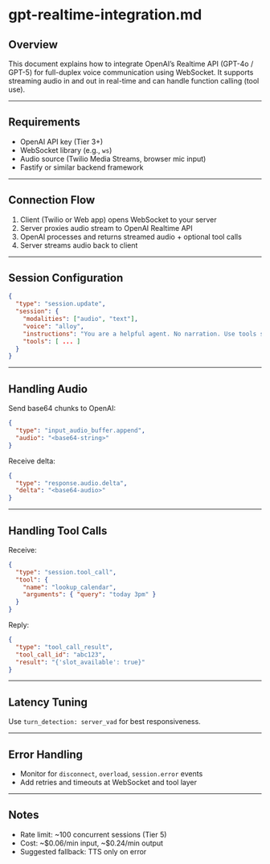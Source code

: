 # gpt-realtime-integration.md

## Overview

This document explains how to integrate OpenAI’s Realtime API (GPT-4o / GPT-5) for full-duplex voice communication using WebSocket. It supports streaming audio in and out in real-time and can handle function calling (tool use).

---

## Requirements

* OpenAI API key (Tier 3+)
* WebSocket library (e.g., `ws`)
* Audio source (Twilio Media Streams, browser mic input)
* Fastify or similar backend framework

---

## Connection Flow

1. Client (Twilio or Web app) opens WebSocket to your server
2. Server proxies audio stream to OpenAI Realtime API
3. OpenAI processes and returns streamed audio + optional tool calls
4. Server streams audio back to client

---

## Session Configuration

```json
{
  "type": "session.update",
  "session": {
    "modalities": ["audio", "text"],
    "voice": "alloy",
    "instructions": "You are a helpful agent. No narration. Use tools silently.",
    "tools": [ ... ]
  }
}
```

---

## Handling Audio

Send base64 chunks to OpenAI:

```json
{
  "type": "input_audio_buffer.append",
  "audio": "<base64-string>"
}
```

Receive delta:

```json
{
  "type": "response.audio.delta",
  "delta": "<base64-audio>"
}
```

---

## Handling Tool Calls

Receive:

```json
{
  "type": "session.tool_call",
  "tool": {
    "name": "lookup_calendar",
    "arguments": { "query": "today 3pm" }
  }
}
```

Reply:

```json
{
  "type": "tool_call_result",
  "tool_call_id": "abc123",
  "result": "{'slot_available': true}"
}
```

---

## Latency Tuning

Use `turn_detection: server_vad` for best responsiveness.

---

## Error Handling

* Monitor for `disconnect`, `overload`, `session.error` events
* Add retries and timeouts at WebSocket and tool layer

---

## Notes

* Rate limit: \~100 concurrent sessions (Tier 5)
* Cost: \~\$0.06/min input, \~\$0.24/min output
* Suggested fallback: TTS only on error
